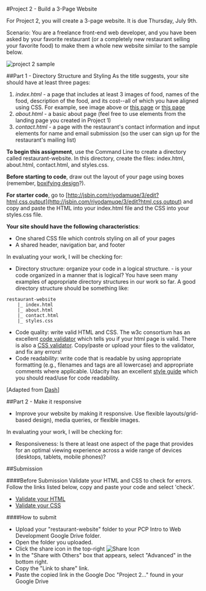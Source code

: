 #Project 2 - Build a 3-Page Website

For Project 2, you will create a 3-page website.  It is due Thursday, July 9th. 

Scenario: You are a freelance front-end web developer, and you have been asked by your favorite restaurant (or a completely new restaurant selling your favorite food) to make them a whole new website similar to the sample below.

![project 2 sample](https://raw.githubusercontent.com/fma2/pcp-intro-web-development/master/resources/images/project2-sample.png)


##Part 1 - Directory Structure and Styling
As the title suggests, your site should have at least three pages:

1. *index.html* - a page that includes at least 3 images of food, names of the food, description of the food, and its cost--all of which you have aligned using CSS. For example, see image above or [this page](http://www.smashingmagazine.com/images/xhtml-css-templates/decentgallery.jpg) or [this page](http://www.smashingmagazine.com/images/gal/minishowcase.jpg)
2. *about.html*  - a basic about page (feel free to use elements from the landing page you created in Project 1)
3. *contact.html* - a page with the restaurant's contact information and input elements for name and email submission (so the user can sign up for the restaurant's mailing list)

**To begin this assignment**, use the Command Line to create a directory called restaurant-website.  In this directory, create the files: index.html, about.html, contact.html, and styles.css.

**Before starting to code**, draw out the layout of your page using boxes (remember, [boxifying design](https://docs.google.com/presentation/d/1CBYD9bsQmbMLX5sZINM4B6Bx5oFDcE64_jezmKzvHLQ/edit)?).  

**For starter code**, go to [http://jsbin.com/riyodamuqe/3/edit?html,css,output](http://jsbin.com/riyodamuqe/3/edit?html,css,output) and copy and paste the HTML into your index.html file and the CSS into your styles.css file.

**Your site should have the following characteristics**:

- One shared CSS file which controls styling on all of your pages
- A shared header, navigation bar, and footer 

In evaluating your work, I will be checking for:

- Directory structure: organize your code in a logical structure.  - is your code organized in a manner that is logical? You have seen many examples of appropriate directory structures in our work so far.  A good directory structure should be something like:
```
restaurant-website
	|_ index.html 
	|_ about.html
	|_ contact.html
	|_ styles.css
```
- Code quality: write valid HTML and CSS. The w3c consortium has an excellent [code validator](http://validator.w3.org/#validate_by_input) which tells you if your html page is valid.  There is also a [CSS validator](http://jigsaw.w3.org/css-validator/). Copy/paste or upload your files to the validator, and fix any errors! 
- Code readability: write code that is readable by using appropriate formatting (e.g., filenames and tags are all lowercase) and appropriate comments where applicable. Udacity has an excellent [style guide](http://udacity.github.io/frontend-nanodegree-styleguide/) which you should read/use for code readability.

[Adapted from [Dash](https://dash.generalassemb.ly/projects)]

##Part 2 - Make it responsive

- Improve your website by making it responsive.  Use flexible layouts/grid-based design), media queries, or flexible images.

In evaluating your work, I will be checking for:

- Responsiveness: Is there at least one aspect of the page that  provides for an optimal viewing experience across a wide range of devices (desktops, tablets, mobile phones)?

##Submission

####Before Submission
Validate your HTML and CSS to check for errors.  Follow the links listed below, copy and paste your code and select 'check'.

- [Validate your HTML](http://validator.w3.org/#validate_by_input)
- [Validate your CSS](http://jigsaw.w3.org/css-validator/#validate_by_input)

####How to submit

- Upload your "restaurant-website" folder to your PCP Intro to Web Development Google Drive folder. 
- Open the folder you uploaded.
- Click the share icon in the top-right ![Share Icon](https://lh3.ggpht.com/wT7L2ASU5dabFd038gIVuFdXciuesFY4aN5fdGkl1Yf0in0G5ez16R63xGtBAg=w18-h18)
- In the "Share with Others" box that appears, select "Advanced" in the bottom right.  
- Copy the "Link to share" link.
- Paste the copied link in the Google Doc "Project 2..." found in your Google Drive 
